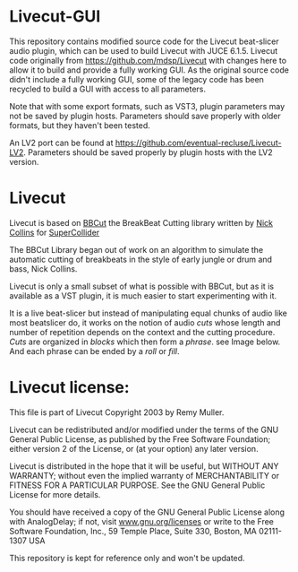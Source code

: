 # Livecut-GUI

This repository contains modified source code for the Livecut beat-slicer audio plugin, which can be used to build Livecut with JUCE 6.1.5. Livecut code originally from https://github.com/mdsp/Livecut with changes here to allow it to build and provide a fully working GUI. As the original source code didn't include a fully working GUI, some of the legacy code has been recycled to build a GUI with access to all parameters.

Note that with some export formats, such as VST3, plugin parameters may not be saved by plugin hosts. Parameters should save properly with older formats, but they haven't been tested.

An LV2 port can be found at https://github.com/eventual-recluse/Livecut-LV2. Parameters should be saved properly by plugin hosts with the LV2 version.


Livecut
=======

Livecut is based on [BBCut](http://www.cus.cam.ac.uk/~nc272/papers/pdfs/bbcutlib.pdf) the BreakBeat Cutting library written by [Nick Collins](http://www.cus.cam.ac.uk/~nc272/) for [SuperCollider](http://supercollider.sourceforge.net/)

The BBCut Library began out of work on an algorithm to simulate the automatic cutting of breakbeats in the style of early jungle or drum and bass, Nick Collins.

Livecut is only a small subset of what is possible with BBCut, but as it is available as a VST plugin, it is much easier to start experimenting with it.

It is a live beat-slicer but instead of manipulating equal chunks of audio like most beatslicer do, it works on the notion of audio *cuts* whose length and number of repetition depends on the context and the cutting procedure. 
*Cuts* are organized in *blocks* which then form a *phrase*. see Image below. And each phrase can be ended by a *roll* or *fill*.


# Livecut license:

This file is part of Livecut Copyright 2003 by Remy Muller.

Livecut can be redistributed and/or modified under the terms of the GNU General Public License, as published by the Free Software Foundation; either version 2 of the License, or (at your option) any later version.

Livecut is distributed in the hope that it will be useful, but WITHOUT ANY WARRANTY; without even the implied warranty of MERCHANTABILITY or FITNESS FOR A PARTICULAR PURPOSE. See the GNU General Public License for more details.

You should have received a copy of the GNU General Public License along with AnalogDelay; if not, visit www.gnu.org/licenses or write to the Free Software Foundation, Inc., 59 Temple Place, Suite 330, Boston, MA 02111-1307 USA

This repository is kept for reference only and won't be updated.
